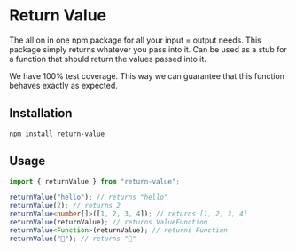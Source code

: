 # Return Value

The all on in one npm package for all your input = output needs.
This package simply returns whatever you pass into it.
Can be used as a stub for a function that should return the values passed into it.

We have 100% test coverage.
This way we can guarantee that this function behaves exactly as expected.

## Installation

```
npm install return-value
```

## Usage

```ts
import { returnValue } from "return-value";

returnValue("hello"); // returns "hello"
returnValue(2); // returns 2
returnValue<number[]>([1, 2, 3, 4]); // returns [1, 2, 3, 4]
returnValue(returnValue); // returns ValueFunction
returnValue<Function>(returnValue); // returns Function
returnValue("💩"); // returns "💩"
```
